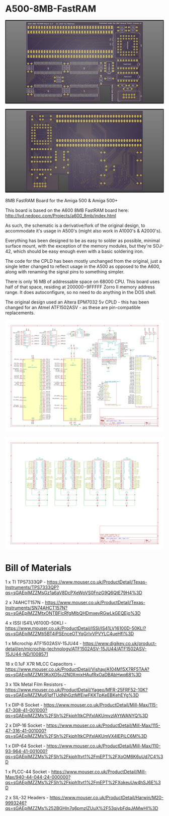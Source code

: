 # A500-8MB-FastRAM

![A500 8MB FastRAM Board](A500%20FastRAM%20Top.png?raw=true "A500 8MB FastRAM Board - Top")

![A500 8MB FastRAM Board](A500%20FastRAM%20Bottom.png?raw=true "A500 8MB FastRAM Board - Bottom")

8MB FastRAM Board for the Amiga 500 &amp; Amiga 500+

This board is based on the A600 8MB FastRAM board here: http://lvd.nedopc.com/Projects/a600_8mb/index.html

As such, the schematic is a derivative/fork of the original design, to accommodate it's usage in A500's (might also work in A1000's & A2000's).

Everything has been designed to be as easy to solder as possible, minimal surface mount, with the exception of the memory modules, but they're SOJ-42, which should be easy enough even with a basic soldering iron.

The code for the CPLD has been mostly unchanged from the original, just a single letter changed to reflect usage in the A500 as opposed to the A600, along with renaming the signal pins to something simpler.

There is only 16 MB of addressable space on 68000 CPU. This board uses half of that space, residing at $200000-$9FFFFF Zorro II memory address range. It does autoconfigure, so no need to do anything in the DOS shell.

The original design used an Altera EPM7032 5v CPLD - this has been changed for an Atmel ATF1502ASV - as these are pin-compatible replacements. 

![A500 8MB FastRAM Board - Schematic Page 1](Schematic%20Page%201.png?raw=true "A500 8MB FastRAM Board - Schematic Page 1")

![A500 8MB FastRAM Board - Schematic Page 2](Schematic%20Page%202.png?raw=true "A500 8MB FastRAM Board - Schematic Page 2")

# Bill of Materials

1 x TI TPS7333QP - https://www.mouser.co.uk/ProductDetail/Texas-Instruments/TPS7333QP?qs=sGAEpiMZZMsGz1a6aV8DcPXeWoVS0FnzG9Q6QtE79H4%3D

2 x 74AHCT157N - https://www.mouser.co.uk/ProductDetail/Texas-Instruments/SN74AHCT157N?qs=sGAEpiMZZMtxONTBFIcRfgMIbQHDmxevRGwLkGEQEjo%3D

4 x ISSI IS41LV6100D-50KLI - https://www.mouser.co.uk/ProductDetail/ISSI/IS41LV16100D-50KLI?qs=sGAEpiMZZMti5BT4iPSEnceOTYqGrIvVPVYLC4ueHfI%3D

1 x Microchip ATF1502ASV-15JU44 - https://www.digikey.co.uk/product-detail/en/microchip-technology/ATF1502ASV-15JU44/ATF1502ASV-15JU44-ND/1008571

18 x 0.1uF X7R MLCC Capacitors - https://www.mouser.co.uk/ProductDetail/Vishay/A104M15X7RF5TAA?qs=sGAEpiMZZMt3KoXD5rJ2N0XmixHAufRxOaDBAbHwq68%3D

3 x 10k Metal Film Resistors - https://www.mouser.co.uk/ProductDetail/Yageo/MFR-25FRF52-10K?qs=sGAEpiMZZMu61qfTUdNhGztMfEiwFKKTpKeEBKehEYg%3D

1 x DIP-8 Socket - https://www.mouser.co.uk/ProductDetail/Mill-Max/115-47-308-41-001000?qs=sGAEpiMZZMs%2FSh%2Fkjph1tkCPjfxlAKUmvzlAYtWANYQ%3D

2 x DIP-16 Socket - https://www.mouser.co.uk/ProductDetail/Mill-Max/115-47-316-41-001000?qs=sGAEpiMZZMs%2FSh%2Fkjph1tkCPjfxlAKUmVX4IEPiLC6M%3D

1 x DIP-64 Socket - https://www.mouser.co.uk/ProductDetail/Mill-Max/110-93-964-41-001000?qs=sGAEpiMZZMs%2FSh%2Fkjph1tvt1%2FmEPT%2FXoOM6K6uUd7C4%3D

1 x PLCC-44 Socket - https://www.mouser.co.uk/ProductDetail/Mill-Max/940-44-044-24-000000?qs=sGAEpiMZZMs%2FSh%2Fkjph1tvt1%2FmEPT%2FXokeuUw4hSJ6E%3D

2 x SIL-32 Headers - https://www.mouser.co.uk/ProductDetail/Harwin/M20-9993246?qs=sGAEpiMZZMs%252BGHln7q6pmzlZUuX%2F53qjvbFdqJAMwHI%3D
